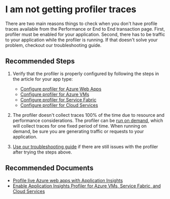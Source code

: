 <properties
    pageTitle=".NET Profiler traces are missing."
    description="This topic will help you diagnose missing profile traces."
    service="microsoft.insights"
    resource="components"
    authors="cweining"
    ms.author="cweining"
    displayOrder="40"
    selfHelpType="generic"
    productPesIds="15693"
    supportTopicIds="32729565"
    cloudEnvironments="public, fairfax, mooncake"
     articleId="insights-profilertracesmissing"
    ownershipId="AzureMonitoring_ApplicationInsights"
/>
# I am not getting profiler traces

There are two main reasons things to check when you don't have profile traces available from the Performance or End to End transaction page. First, profiler must be enabled for your application. Second, there has to be traffic to your application while the profiler is running. If that doesn't solve your problem, checkout our troubleshooting guide.

## **Recommended Steps**

1. Verify that the profiler is properly configured by following the steps in the article for your app type:
    * [Configure profiler for Azure Web Apps](https://go.microsoft.com/fwlink/?linkid=867935)
    * [Configure profiler for Azure VMs](https://docs.microsoft.com/azure/application-insights/app-insights-profiler-vm?toc=/azure/azure-monitor/toc.json)
    * [Configure profiler for Service Fabric](https://docs.microsoft.com/azure/application-insights/app-insights-profiler-servicefabric?toc=/azure/azure-monitor/toc.json)
    * [Configure profiler for Cloud Services](https://docs.microsoft.com/azure/application-insights/app-insights-profiler-cloudservice?toc=/azure/azure-monitor/toc.json)

1. The profiler doesn't collect traces 100% of the time due to resource and performance considerations. The profiler can be [run on demand](https://docs.microsoft.com/azure/azure-monitor/app/profiler-settings?toc=%2Fazure%2Fazure-monitor%2Ftoc.json#profile-now), which will collect traces for one fixed period of time. When running on demand, be sure you are generating traffic or requests to your application.

1. [Use our troubleshooting guide](https://docs.microsoft.com/azure/application-insights/app-insights-profiler-troubleshooting?toc=/azure/azure-monitor/toc.json) if there are still issues with the profiler after trying the steps above.

## **Recommended Documents**

* [Profile live Azure web apps with Application Insights](https://docs.microsoft.com/azure/application-insights/app-insights-profiler-overview?toc=/azure/azure-monitor/toc.json)<br>
* [Enable Application Insights Profiler for Azure VMs, Service Fabric, and Cloud Services](https://docs.microsoft.com/azure/application-insights/app-insights-profiler-vm?toc=/azure/azure-monitor/toc.json)
